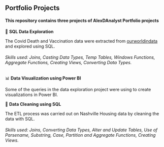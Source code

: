 ## Portfolio Projects

#### This repository contains three projects of AlexDAnalyst Portfolio projects

:compass: **SQL Data Exploration**
    
  The Covid Death and Vaccination data were extracted from [ourworldindata](https://ourworldindata.org/covid-deaths) and explored using SQL.
    
###### Skills used: Joins, Casting Data Types, Temp Tables, Windows Functions, Aggregate Functions, Creating Views, Converting Data Types.

:bar_chart: **Data Visualization using Power BI**
    
  Some of the queries in the data exploration project were using to create visualizations in Power BI.
    
:broom: **Data Cleaning using SQL**
    
  The ETL process was carried out on Nashville Housing data by cleaning the data with SQL.

###### Skills used: Joins, Converting Data Types, Alter and Update Tables, Use of Parsename, Substring, Case, Partition and Aggregate Functions, Creating Views.
